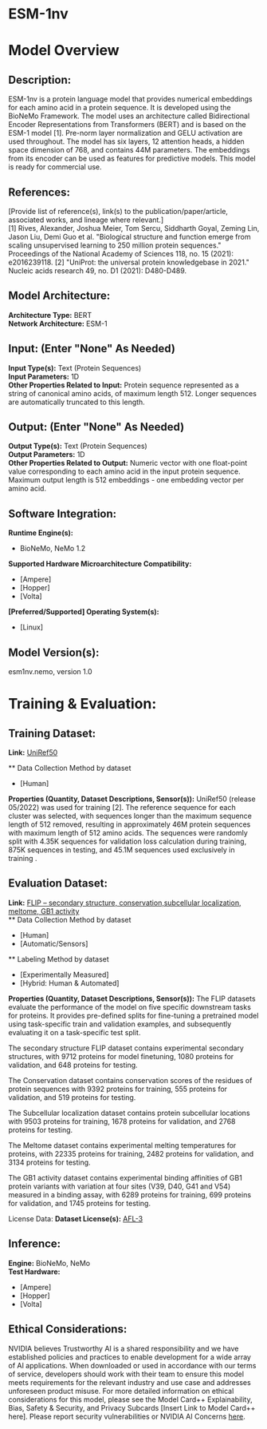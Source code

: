 # ESM-1nv
# Model Overview

## Description:

ESM-1nv is a protein language model that provides numerical embeddings for each amino acid in a protein sequence. It is developed using the BioNeMo Framework. The model uses an architecture called Bidirectional Encoder Representations from Transformers (BERT) and is based on the ESM-1 model [1]. Pre-norm layer normalization and GELU activation are used throughout. The model has six layers, 12 attention heads, a hidden space dimension of 768, and contains 44M parameters. The embeddings from its encoder can be used as features for predictive models. This model is ready for commercial use. <br>


## References:
[Provide list of reference(s), link(s) to the publication/paper/article, associated works, and lineage where relevant.]  <br> 
[1] Rives, Alexander, Joshua Meier, Tom Sercu, Siddharth Goyal, Zeming Lin, Jason Liu, Demi Guo et al. "Biological structure and function emerge from scaling unsupervised learning to 250 million protein sequences." Proceedings of the National Academy of Sciences 118, no. 15 (2021): e2016239118.
[2] "UniProt: the universal protein knowledgebase in 2021." Nucleic acids research 49, no. D1 (2021): D480-D489.

## Model Architecture: 
**Architecture Type:** BERT <br>
**Network Architecture:** ESM-1 <br>

## Input: (Enter "None" As Needed)
**Input Type(s):** Text (Protein Sequences) <br>
**Input Parameters:** 1D <br>
**Other Properties Related to Input:** Protein sequence represented as a string of canonical amino acids, of maximum length 512. Longer sequences are automatically truncated to this length. <br>

## Output: (Enter "None" As Needed)
**Output Type(s):** Text (Protein Sequences) <br>
**Output Parameters:** 1D <br>
**Other Properties Related to Output:** Numeric vector with one float-point value corresponding to each amino acid in the input protein sequence. Maximum output length is 512 embeddings - one embedding vector per amino acid. <br> 

## Software Integration:
**Runtime Engine(s):** 
* BioNeMo, NeMo 1.2 <br>

**Supported Hardware Microarchitecture Compatibility:** <br>
* [Ampere] <br>
* [Hopper] <br>
* [Volta] <br>

**[Preferred/Supported] Operating System(s):** <br>
* [Linux] <br>

## Model Version(s): 
esm1nv.nemo, version 1.0  <br>

# Training & Evaluation: 

## Training Dataset:

**Link:**  [UniRef50](https://ftp.uniprot.org/pub/databases/uniprot/uniref/uniref50) <br>

** Data Collection Method by dataset <br>
* [Human] <br>

**Properties (Quantity, Dataset Descriptions, Sensor(s)):** UniRef50 (release 05/2022) was used for training [2]. The reference sequence for each cluster was selected, with sequences longer than the maximum sequence length of 512 removed, resulting in approximately 46M protein sequences with maximum length of 512 amino acids. The sequences were randomly split with 4.35K sequences for validation loss calculation during training, 875K sequences in testing, and 45.1M sequences used exclusively in training . <br>

## Evaluation Dataset:
**Link:** [FLIP – secondary structure, conservation,subcellular localization, meltome, GB1 activity](http://data.bioembeddings.com/public/FLIP/fasta/)  <br>
** Data Collection Method by dataset <br>
* [Human] <br>
* [Automatic/Sensors] <br>

** Labeling Method by dataset <br>
* [Experimentally Measured] <br>
* [Hybrid: Human & Automated] <br>

**Properties (Quantity, Dataset Descriptions, Sensor(s)):** 
The FLIP datasets evaluate the performance of the model on five specific downstream tasks for proteins. It provides pre-defined splits for fine-tuning a pretrained model using task-specific train and validation examples, and subsequently evaluating it on a task-specific test split. 

The secondary structure FLIP dataset contains experimental secondary structures, with 9712 proteins for model finetuning, 1080 proteins for validation, and 648 proteins for testing. 

The Conservation dataset contains conservation scores of the residues of protein sequences with 9392 proteins for training, 555 proteins for validation, and 519 proteins for testing. 

The Subcellular localization dataset contains protein subcellular locations with 9503 proteins for training, 1678 proteins for validation, and 2768 proteins for testing. 

The Meltome dataset contains experimental melting temperatures for proteins, with 22335 proteins for training, 2482 proteins for validation, and 3134 proteins for testing. 

The GB1 activity dataset contains experimental binding affinities of GB1 protein variants with variation at four sites (V39, D40, G41 and V54) measured in a binding assay, with 6289 proteins for training, 699 proteins for validation, and 1745 proteins for testing. <br>

License Data:
**Dataset License(s):** [AFL-3](https://opensource.org/license/afl-3-0-php/) <br>

## Inference:
**Engine:** BioNeMo, NeMo <br>
**Test Hardware:** <br>
* [Ampere] <br>
* [Hopper] <br>
* [Volta]  <br>

## Ethical Considerations:
NVIDIA believes Trustworthy AI is a shared responsibility and we have established policies and practices to enable development for a wide array of AI applications.  When downloaded or used in accordance with our terms of service, developers should work with their team to ensure this model meets requirements for the relevant industry and use case and addresses unforeseen product misuse.  For more detailed information on ethical considerations for this model, please see the Model Card++ Explainability, Bias, Safety & Security, and Privacy Subcards [Insert Link to Model Card++ here].  Please report security vulnerabilities or NVIDIA AI Concerns [here](https://www.nvidia.com/en-us/support/submit-security-vulnerability/).

